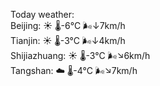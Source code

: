 Today weather:  
Beijing: ☀️   🌡️-6°C 🌬️↓7km/h  
Tianjin: ☀️   🌡️-3°C 🌬️↓4km/h  
Shijiazhuang: ☀️   🌡️-3°C 🌬️↘6km/h  
Tangshan: ☁️   🌡️-4°C 🌬️↘7km/h  
